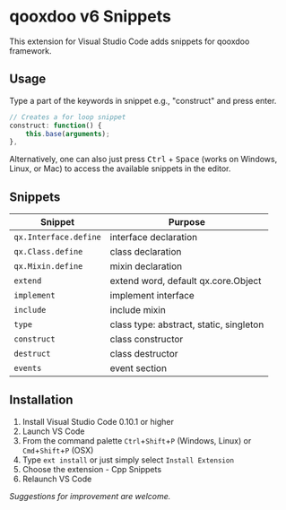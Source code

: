 # qooxdoo v6 Snippets
This extension for Visual Studio Code adds snippets for qooxdoo framework.

## Usage
Type a part of the keywords in snippet e.g., "construct" and press enter.

```javascript
// Creates a for loop snippet
construct: function() {
    this.base(arguments);
}, 
```

Alternatively, one can also just press <kbd>Ctrl</kbd> + <kbd>Space</kbd> (works on Windows, Linux, or Mac) to access the available snippets in the editor.

## Snippets

| Snippet               | Purpose                                 |
| ----------------------| ----------------------------------------|
| `qx.Interface.define` | interface declaration                   |
| `qx.Class.define`     | class declaration                       |
| `qx.Mixin.define`     | mixin declaration                       |
| `extend`              | extend word, default qx.core.Object     |
| `implement`           | implement interface                     |
| `include`             | include mixin                           |
| `type`                | class type: abstract, static, singleton |
| `construct`           | class constructor                       |
| `destruct`            | class destructor                        |
| `events`              | event section                           |

## Installation

1. Install Visual Studio Code 0.10.1 or higher
2. Launch VS Code
3. From the command palette `Ctrl`+`Shift`+`P` (Windows, Linux) or `Cmd`+`Shift`+`P` (OSX)
4. Type `ext install` or just simply select `Install Extension`
5. Choose the extension - Cpp Snippets
6. Relaunch VS Code


*Suggestions for improvement are welcome.*